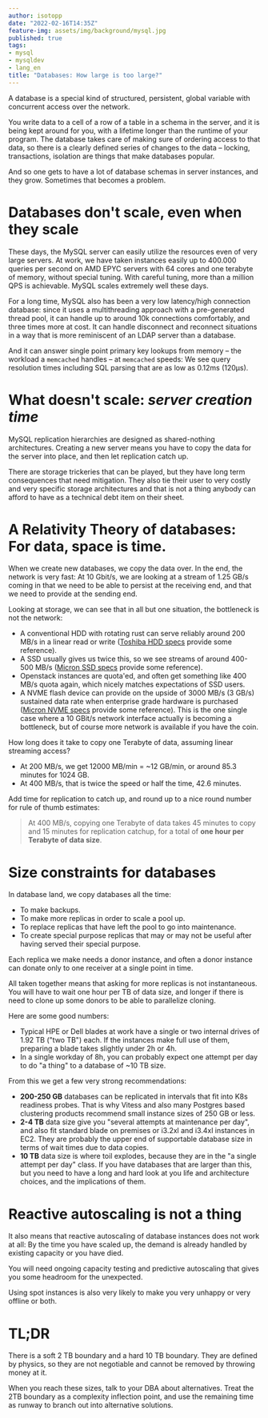 ```yaml
---
author: isotopp
date: "2022-02-16T14:35Z"
feature-img: assets/img/background/mysql.jpg 
published: true
tags:
- mysql
- mysqldev
- lang_en
title: "Databases: How large is too large?"
---
```


A database is a special kind of structured, persistent, global variable with concurrent access over the network.

You write data to a cell of a row of a table in a schema in the server, and it is being kept around for you, with a lifetime longer than the runtime of your program.
The database takes care of making sure of ordering access to that data, so there is a clearly defined series of changes to the data – locking, transactions, isolation are things that make databases popular.

And so one gets to have a lot of database schemas in server instances, and they grow.
Sometimes that becomes a problem.

# Databases don't scale, even when they scale

These days, the MySQL server can easily utilize the resources even of very large servers.
At work, we have taken instances easily up to 400.000 queries per second on AMD EPYC servers with 64 cores and one terabyte of memory, without special tuning.
With careful tuning, more than a million QPS is achievable.
MySQL scales extremely well these days.

For a long time, MySQL also has been a very low latency/high connection database:
since it uses a multithreading approach with a pre-generated thread pool, it can handle up to around 10k connections comfortably, and three times more at cost.
It can handle disconnect and reconnect situations in a way that is more reminiscent of an LDAP server than a database.

And it can answer single point primary key lookups from memory – the workload a `memcached` handles – at `memcached` speeds:
We see query resolution times including SQL parsing that are as low as 0.12ms (120µs).

# What doesn't scale: _server creation time_

MySQL replication hierarchies are designed as shared-nothing architectures.
Creating a new server means you have to copy the data for the server into place, and then let replication catch up.

There are storage trickeries that can be played, but they have long term consequences that need mitigation.
They also tie their user to very costly and very specific storage architectures and that is not a thing anybody can afford to have as a technical debt item on their sheet.

# A Relativity Theory of databases: For data, space is time.

When we create new databases, we copy the data over.
In the end, the network is very fast: 
At 10  Gbit/s, we are looking at a stream of 1.25 GB/s coming in that we need to be able to persist at the receiving end, and that we need to provide at the sending end.

Looking at storage, we can see that in all but one situation, the bottleneck is not the network:

- A conventional HDD with rotating rust can serve reliably around 200 MB/s in a linear read or write ([Toshiba HDD specs](https://toshiba.semicon-storage.com/ap-en/storage/product/data-center-enterprise/cloud-scale-capacity/articles/mg07acaxxx.html) provide some reference).
- A SSD usually gives us twice this, so we see streams of around 400-500 MB/s ([Micron SSD specs](https://www.micron.com/-/media/client/global/documents/products/product-flyer/5300_product_brief.pdf?la=en) provide some reference).
- Openstack instances are quota'ed, and often get something like 400 MB/s quota again, which nicely matches expectations of SSD users.
- A NVME flash device can provide on the upside of 3000 MB/s (3 GB/s) sustained data rate when enterprise grade hardware is purchased ([Micron NVME specs](http://brochure.stebis.nl/Micron9300.pdf) provide some reference).
  This is the one single case where a 10 GBit/s network interface actually is becoming a bottleneck, but of course more network is available if you have the coin.

How long does it take to copy one Terabyte of data, assuming linear streaming access?

- At 200 MB/s, we get 12000 MB/min = ~12 GB/min, or around 85.3 minutes for 1024 GB.
- At 400 MB/s, that is twice the speed or half the time, 42.6 minutes.

Add time for replication to catch up, and round up to a nice round number for rule of thumb estimates:

> At 400 MB/s, copying one Terabyte of data takes 45 minutes to copy and 15 minutes for replication catchup, for a total of **one hour per Terabyte of data size**.

# Size constraints for databases

In database land, we copy databases all the time:

- To make backups.
- To make more replicas in order to scale a pool up.
- To replace replicas that have left the pool to go into maintenance.
- To create special purpose replicas that may or may not be useful after having served their special purpose.

Each replica we make needs a donor instance, and often a donor instance can donate only to one receiver at a single point in time.

All taken together means that asking for more replicas is not instantaneous.
You will have to wait one hour per TB of data size, and longer if there is need to clone up some donors to be able to parallelize cloning.

Here are some good numbers:

- Typical HPE or Dell blades at work have a single or two internal drives of 1.92 TB ("two TB") each.
  If the instances make full use of them, preparing a blade takes slightly under 2h or 4h.
- In a single workday of 8h, you can probably expect one attempt per day to do "a thing"  to a database of ~10 TB size.

From this we get a few very strong recommendations:

- **200-250 GB** databases can be replicated in intervals that fit into K8s readiness probes.
  That is why Vitess and also many Postgres based clustering products recommend small instance sizes of 250 GB or less.
- **2-4 TB** data size give you "several attempts at maintenance per day", and also fit standard blade on premises or i3.2xl and i3.4xl instances in EC2.
  They are probably the upper end of supportable database size in terms of wait times due to data copies.
- **10 TB** data size is where toil explodes, because they are in the "a single attempt per day" class. 
  If you have databases that are larger than this, but you need to have a long and hard look at you life and architecture choices, and the implications of them.

# Reactive autoscaling is not a thing

It also means that reactive autoscaling of database instances does not work at all:
By the time you have scaled up, the demand is already handled by existing capacity or you have died.

You will need ongoing capacity testing and predictive autoscaling that gives you some headroom  for the unexpected.

Using spot instances is also very likely to make you very unhappy or very offline or both.

# TL;DR

There is a soft 2 TB boundary and a hard 10 TB boundary.
They are defined by physics, so they are not negotiable and cannot be removed by throwing money at it.

When you reach these sizes, talk to your DBA about alternatives.
Treat the 2TB boundary as a complexity inflection point, and use the remaining time as runway to branch out into alternative solutions.
